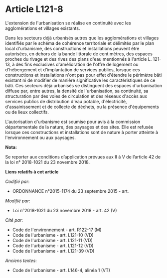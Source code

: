 # Article L121-8

L'extension de l'urbanisation se réalise en continuité avec les agglomérations et villages existants.

Dans les secteurs déjà urbanisés autres que les agglomérations et villages identifiés par le schéma de cohérence territoriale
et délimités par le plan local d'urbanisme, des constructions et installations peuvent être autorisées, en dehors de la bande
littorale de cent mètres, des espaces proches du rivage et des rives des plans d'eau mentionnés à l'article L. 121-13, à des
fins exclusives d'amélioration de l'offre de logement ou d'hébergement et d'implantation de services publics, lorsque ces
constructions et installations n'ont pas pour effet d'étendre le périmètre bâti existant ni de modifier de manière
significative les caractéristiques de ce bâti. Ces secteurs déjà urbanisés se distinguent des espaces d'urbanisation diffuse
par, entre autres, la densité de l'urbanisation, sa continuité, sa structuration par des voies de circulation et des réseaux
d'accès aux services publics de distribution d'eau potable, d'électricité, d'assainissement et de collecte de déchets, ou la
présence d'équipements ou de lieux collectifs.

L'autorisation d'urbanisme est soumise pour avis à la commission départementale de la nature, des paysages et des sites. Elle
est refusée lorsque ces constructions et installations sont de nature à porter atteinte à l'environnement ou aux paysages.

**Nota:**

Se reporter aux conditions d’application prévues aux II à V de l’article 42 de la loi n° 2018-1021 du 23 novembre 2018.

**Liens relatifs à cet article**

_Codifié par_:

  - ORDONNANCE n°2015-1174 du 23 septembre 2015 - art.

_Modifié par_:

  - Loi n°2018-1021 du 23 novembre 2018 - art. 42 (V)

_Cité par_:

  - Code de l'environnement - art. R122-17 (M)
  - Code de l'urbanisme - art. L121-10 (VD)
  - Code de l'urbanisme - art. L121-11 (VD)
  - Code de l'urbanisme - art. L121-12 (VD)
  - Code de l'urbanisme - art. L121-39 (VD)

_Anciens textes_:

  - Code de l'urbanisme - art. L146-4, alinéa 1 (VT)
